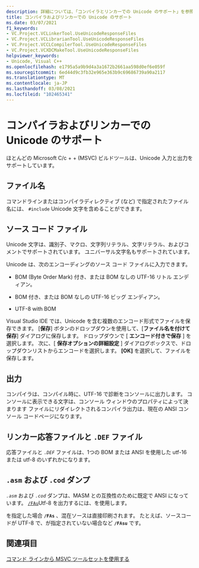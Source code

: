 ```yaml
---
description: 詳細については、「コンパイラとリンカーでの Unicode のサポート」を参照してください。
title: コンパイラおよびリンカーでの Unicode のサポート
ms.date: 03/07/2021
f1_keywords:
- VC.Project.VCLinkerTool.UseUnicodeResponseFiles
- VC.Project.VCLibrarianTool.UseUnicodeResponseFiles
- VC.Project.VCCLCompilerTool.UseUnicodeResponseFiles
- VC.Project.VCXDCMakeTool.UseUnicodeResponseFiles
helpviewer_keywords:
- Unicode, Visual C++
ms.openlocfilehash: e1795a5a9b9d4a3a1672b2661aa598d0ef6e059f
ms.sourcegitcommit: 6ed44d9c3fb32e965e363b9c69686739a90a2117
ms.translationtype: MT
ms.contentlocale: ja-JP
ms.lasthandoff: 03/08/2021
ms.locfileid: "102465341"
---
```

# <a name="unicode-support-in-the-compiler-and-linker"></a>コンパイラおよびリンカーでの Unicode のサポート

ほとんどの Microsoft C/c + + (MSVC) ビルドツールは、Unicode 入力と出力をサポートしています。

## <a name="filenames"></a>ファイル名

コマンドラインまたはコンパイラディレクティブ (など) で指定されたファイル名には、 `#include` Unicode 文字を含めることができます。

## <a name="source-code-files"></a>ソース コード ファイル

Unicode 文字は、識別子、マクロ、文字列リテラル、文字リテラル、およびコメントでサポートされています。  ユニバーサル文字名もサポートされています。

Unicode は、次のエンコーディングのソース コード ファイルに入力できます。

- BOM (Byte Order Mark) 付き、または BOM なしの UTF-16 リトル エンディアン。

- BOM 付き、または BOM なしの UTF-16 ビッグ エンディアン。

- UTF-8 with BOM

Visual Studio IDE では、Unicode を含む複数のエンコード形式でファイルを保存できます。 [**保存**] ボタンのドロップダウンを使用して、[**ファイル名を付けて保存**] ダイアログに保存します。 ドロップダウンで [ **エンコード付きで保存** ] を選択します。 次に、[ **保存オプションの詳細設定** ] ダイアログボックスで、ドロップダウンリストからエンコードを選択します。 **[OK]** を選択して、ファイルを保存します。

## <a name="output"></a>出力

コンパイラは、コンパイル時に、UTF-16 で診断をコンソールに出力します。  コンソールに表示できる文字は、コンソール ウィンドウのプロパティによって決まります  ファイルにリダイレクトされるコンパイラ出力は、現在の ANSI コンソール コードページになります。

## <a name="linker-response-files-and-def-files"></a>リンカー応答ファイルと `.DEF` ファイル

応答ファイルと *`.DEF`* ファイルは、1つの BOM または ANSI を使用した utf-16 または utf-8 のいずれかになります。

## <a name="asm-and-cod-dumps"></a>`.asm` および `.cod` ダンプ

*`.asm`* および *`.cod`* ダンプは、MASM との互換性のために既定で ANSI になっています。 [`/FAu`](fa-fa-listing-file.md)Utf-8 を出力するには、を使用します。

を指定した場合 **`/FAs`** 、混在ソースは直接印刷されます。 たとえば、ソースコードが UTF-8 で、が指定されていない場合など **`/FAsu`** です。

## <a name="see-also"></a>関連項目

[コマンド ラインから MSVC ツールセットを使用する](../building-on-the-command-line.md)
